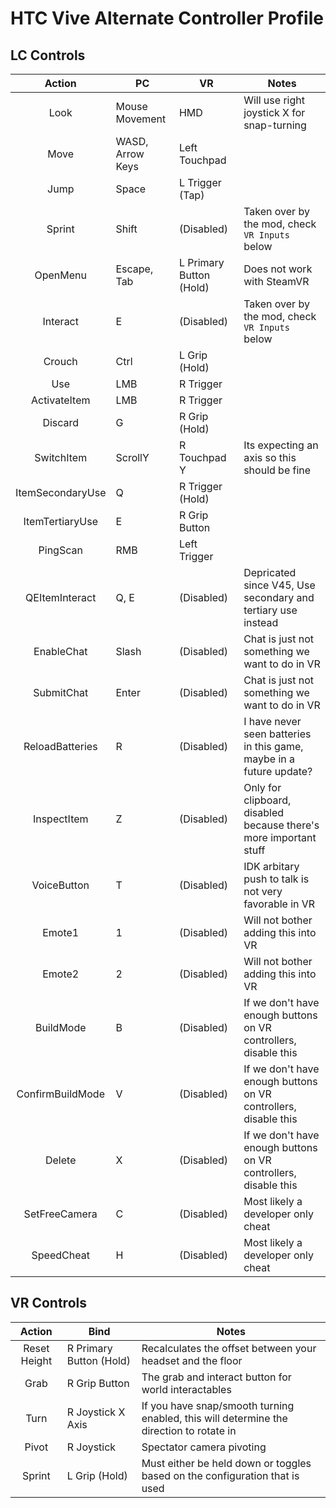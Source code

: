 # HTC Vive Alternate Controller Profile

## LC Controls

|      Action      | PC               | VR                | Notes                                                               |
| :--------------: | ---------------- | ----------------- | ------------------------------------------------------------------- |
|       Look       | Mouse Movement   | HMD               | Will use right joystick X for snap-turning                          |
|       Move       | WASD, Arrow Keys | Left Touchpad     |                                                                     |
|       Jump       | Space            | L Trigger (Tap)   |                                                                     |
|      Sprint      | Shift            | (Disabled)        | Taken over by the mod, check `VR Inputs` below                      |
|     OpenMenu     | Escape, Tab      | L Primary Button (Hold) | Does not work with SteamVR                                          |
|     Interact     | E                | (Disabled)        | Taken over by the mod, check `VR Inputs` below                      |
|      Crouch      | Ctrl             | L Grip (Hold)     |                                                                     |
|       Use        | LMB              | R Trigger         |                                                                     |
|   ActivateItem   | LMB              | R Trigger         |                                                                     |
|     Discard      | G                | R Grip (Hold)     |                                                                     |
|    SwitchItem    | ScrollY          | R Touchpad Y      | Its expecting an axis so this should be fine                        |
| ItemSecondaryUse | Q                | R Trigger (Hold)  |                                                                     |
| ItemTertiaryUse  | E                | R Grip Button     |                                                                     |
|     PingScan     | RMB              | Left Trigger      |                                                                     |
|  QEItemInteract  | Q, E             | (Disabled)        | Depricated since V45, Use secondary and tertiary use instead        |
|    EnableChat    | Slash            | (Disabled)        | Chat is just not something we want to do in VR                      |
|    SubmitChat    | Enter            | (Disabled)        | Chat is just not something we want to do in VR                      |
| ReloadBatteries  | R                | (Disabled)        | I have never seen batteries in this game, maybe in a future update? |
|   InspectItem    | Z                | (Disabled)        | Only for clipboard, disabled because there's more important stuff   |
|   VoiceButton    | T                | (Disabled)        | IDK arbitary push to talk is not very favorable in VR               |
|      Emote1      | 1                | (Disabled)        | Will not bother adding this into VR                                 |
|      Emote2      | 2                | (Disabled)        | Will not bother adding this into VR                                 |
|    BuildMode     | B                | (Disabled)        | If we don't have enough buttons on VR controllers, disable this     |
| ConfirmBuildMode | V                | (Disabled)        | If we don't have enough buttons on VR controllers, disable this     |
|      Delete      | X                | (Disabled)        | If we don't have enough buttons on VR controllers, disable this     |
|  SetFreeCamera   | C                | (Disabled)        | Most likely a developer only cheat                                  |
|    SpeedCheat    | H                | (Disabled)        | Most likely a developer only cheat                                  |

## VR Controls

|    Action    | Bind              | Notes                                                                                   |
| :----------: | ----------------- | --------------------------------------------------------------------------------------- |
| Reset Height | R Primary Button (Hold) | Recalculates the offset between your headset and the floor                              |
|     Grab     | R Grip Button     | The grab and interact button for world interactables                                    |
|     Turn     | R Joystick X Axis | If you have snap/smooth turning enabled, this will determine the direction to rotate in |
|    Pivot     | R Joystick        | Spectator camera pivoting                                                               |
|    Sprint    | L Grip (Hold)     | Must either be held down or toggles based on the configuration that is used             |

